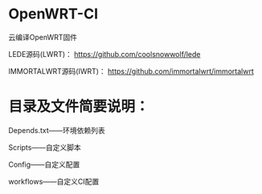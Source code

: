 # OpenWRT-CI
云编译OpenWRT固件

LEDE源码(LWRT)：
https://github.com/coolsnowwolf/lede

IMMORTALWRT源码(IWRT)：
https://github.com/immortalwrt/immortalwrt

# 目录及文件简要说明：

Depends.txt——环境依赖列表

Scripts——自定义脚本

Config——自定义配置

workflows——自定义CI配置
